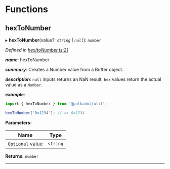 

# Functions

<a id="hextonumber"></a>

##  hexToNumber

▸ **hexToNumber**(value?: *`string` | `null`*): `number`

*Defined in [hex/toNumber.ts:21](https://github.com/polkadot-js/common/blob/9f9ceff/packages/util/src/hex/toNumber.ts#L21)*

*__name__*: hexToNumber

*__summary__*: Creates a Number value from a Buffer object.

*__description__*: `null` inputs returns an NaN result, `hex` values return the actual value as a `Number`.

*__example__*:   

```javascript
import { hexToNumber } from '@polkadot/util';

hexToNumber('0x1234'); // => 0x1234
```

**Parameters:**

| Name | Type |
| ------ | ------ |
| `Optional` value | `string` | `null` |

**Returns:** `number`

___

